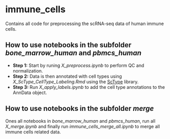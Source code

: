 # immune_cells
Contains all code for preprocessing the scRNA-seq data of human immune cells.

## How to use notebooks in the subfolder *bone_marrow_human* and *pbmcs_human*
- **Step 1:** Start by runing *X_preprocess.ipynb* to perform QC and normalization.
- **Step 2:** Data is then annotated with cell types using *X_ScType_CellType_Labeling.Rmd* using the [ScType](https://github.com/IanevskiAleksandr/sc-type/tree/master) library.
- **Step 3:** Run *X_apply_labels.ipynb* to add the cell type annotations to the AnnData object.

## How to use notebooks in the subfolder *merge*
Ones all notebooks in *bone_marrow_human* and *pbmcs_human*, run all *X_merge.ipynb* and finally run *immune_cells_merge_all.ipynb*
to merge all immune cells related data.
